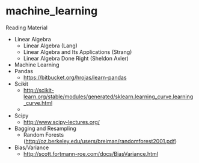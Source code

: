 # machine_learning

Reading Material
 - Linear Algebra
    - Linear Algebra (Lang)
    - Linear Algebra and Its Applications (Strang)
    - Linear Algebra Done Right (Sheldon Axler)
 - Machine Learning
 - Pandas
    - https://bitbucket.org/hrojas/learn-pandas
 - Scikit
    - http://scikit-learn.org/stable/modules/generated/sklearn.learning_curve.learning_curve.html
    - 
 - Scipy
    - http://www.scipy-lectures.org/
 - Bagging and Resampling
    - Random Forests (http://oz.berkeley.edu/users/breiman/randomforest2001.pdf)
 - Bias/Variance
    - http://scott.fortmann-roe.com/docs/BiasVariance.html